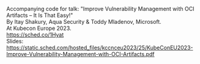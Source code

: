 Accompanying code for talk:
"Improve Vulnerability Management with OCI Artifacts – It Is That Easy!"  
By Itay Shakury, Aqua Security & Toddy Mladenov, Microsoft.  
At Kubecon Europe 2023.  
<https://sched.co/1Hyat>  
Slides: https://static.sched.com/hosted_files/kccnceu2023/25/KubeConEU2023-Improve-Vulnerability-Management-with-OCI-Artifacts.pdf
